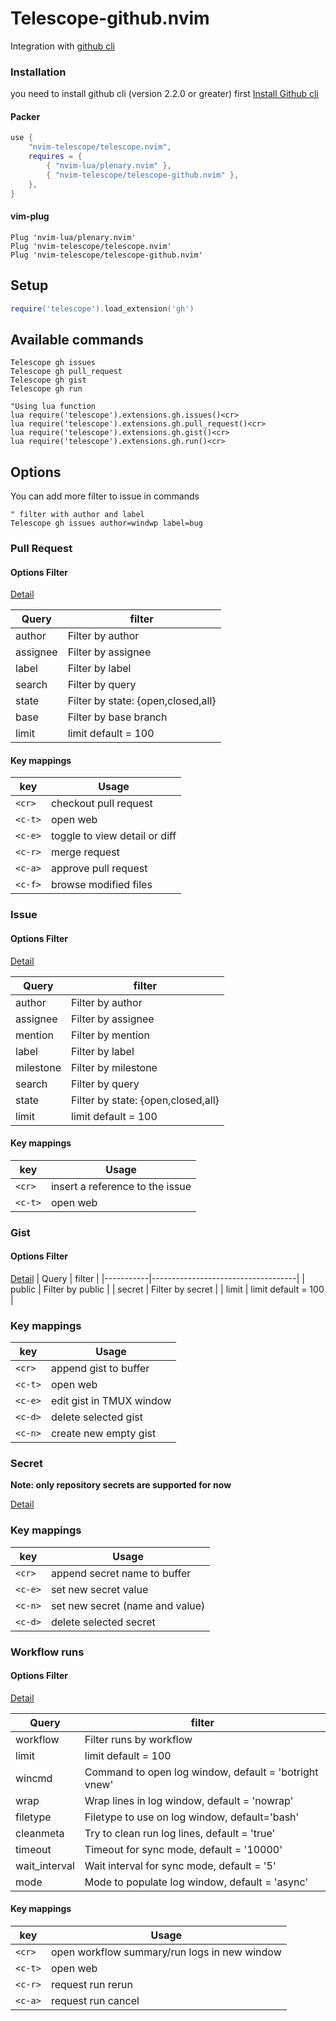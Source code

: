 # Telescope-github.nvim
Integration with [github cli](https://cli.github.com/)

### Installation
you need to install github cli (version 2.2.0 or greater) first
[Install Github cli](https://github.com/cli/cli#installation)

#### Packer
```lua
use {
    "nvim-telescope/telescope.nvim",
    requires = {
        { "nvim-lua/plenary.nvim" },
        { "nvim-telescope/telescope-github.nvim" },
    },
}

```

#### vim-plug
```viml
Plug 'nvim-lua/plenary.nvim'
Plug 'nvim-telescope/telescope.nvim'
Plug 'nvim-telescope/telescope-github.nvim'

```
## Setup

``` lua
require('telescope').load_extension('gh')

```

## Available commands
```viml
Telescope gh issues
Telescope gh pull_request
Telescope gh gist
Telescope gh run

"Using lua function
lua require('telescope').extensions.gh.issues()<cr>
lua require('telescope').extensions.gh.pull_request()<cr>
lua require('telescope').extensions.gh.gist()<cr>
lua require('telescope').extensions.gh.run()<cr>

```

## Options

You can add more filter to issue in commands

```viml
" filter with author and label
Telescope gh issues author=windwp label=bug
```

### Pull Request
#### Options Filter
[Detail](https://cli.github.com/manual/gh_pr_list)

| Query     | filter                             |
|-----------|------------------------------------|
| author    | Filter by author                   |
| assignee  | Filter by assignee                 |
| label     | Filter by label                    |
| search    | Filter by query                    |
| state     | Filter by state: {open,closed,all} |
| base      | Filter by base branch              |
| limit     | limit default = 100                |

#### Key mappings

| key     | Usage                         |
|---------|-------------------------------|
| `<cr>`  | checkout pull request         |
| `<c-t>` | open web                      |
| `<c-e>` | toggle to view detail or diff |
| `<c-r>` | merge request                 |
| `<c-a>` | approve pull request          |
| `<c-f>` | browse modified files         |

### Issue

#### Options Filter
[Detail](https://cli.github.com/manual/gh_issue_list)

| Query     | filter                             |
|-----------|------------------------------------|
| author    | Filter by author                   |
| assignee  | Filter by assignee                 |
| mention   | Filter by mention                  |
| label     | Filter by label                    |
| milestone | Filter by milestone                |
| search    | Filter by query                    |
| state     | Filter by state: {open,closed,all} |
| limit     | limit default = 100                |

#### Key mappings

| key     | Usage    |
|---------|----------|
| `<cr>`  | insert a reference to the issue |
| `<c-t>` | open web |

### Gist
#### Options Filter

[Detail](https://cli.github.com/manual/gh_gist_list)
| Query     | filter                             |
|-----------|------------------------------------|
| public    | Filter by public                   |
| secret    | Filter by secret                   |
| limit     | limit default = 100                |

### Key mappings
| key     | Usage                    |
|---------|--------------------------|
| `<cr>`  | append gist to buffer    |
| `<c-t>` | open web                 |
| `<c-e>` | edit gist in TMUX window |
| `<c-d>` | delete selected gist     |
| `<c-n>` | create new empty gist    |

### Secret

**Note: only repository secrets are supported for now**

[Detail](https://cli.github.com/manual/gh_secret_list)

### Key mappings
| key     | Usage                           |
|---------|---------------------------------|
| `<cr>`  | append secret name to buffer    |
| `<c-e>` | set new secret value            |
| `<c-n>` | set new secret (name and value) |
| `<c-d>` | delete selected secret          |

### Workflow runs
#### Options Filter
[Detail](https://cli.github.com/manual/gh_run_list)

| Query         | filter                                                |
|---------------|-------------------------------------------------------|
| workflow      | Filter runs by workflow                               |
| limit         | limit default = 100                                   |
| wincmd        | Command to open log window, default = 'botright vnew' |
| wrap          | Wrap lines in log window, default = 'nowrap'          |
| filetype      | Filetype to use on log window, default='bash'         |
| cleanmeta     | Try to clean run log lines, default = 'true'          |
| timeout       | Timeout for sync mode, default = '10000'              |
| wait_interval | Wait interval for sync mode, default = '5'            |
| mode          | Mode to populate log window, default = 'async'        |

#### Key mappings

| key     | Usage                                        |
|---------|----------------------------------------------|
| `<cr>`  | open workflow summary/run logs in new window |
| `<c-t>` | open web                                     |
| `<c-r>` | request run rerun                            |
| `<c-a>` | request run cancel                           |
